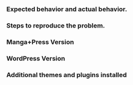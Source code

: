 ### Expected behavior and actual behavior.

### Steps to reproduce the problem.

### Manga+Press Version

### WordPress Version

### Additional themes and plugins installed

